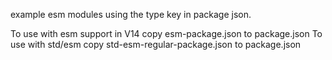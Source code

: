 example esm modules using the type key in package json.

To use with esm support in V14 copy esm-package.json to package.json
To use with std/esm copy std-esm-regular-package.json to package.json
